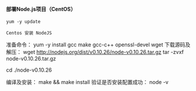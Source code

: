 #### 部署Node.js项目（CentOS）
	
	yum -y update
	
	Centos 安装 NodeJS

准备命令：
yum -y install gcc make gcc-c++ openssl-devel wget
下载源码及解压：
wget http://nodejs.org/dist/v0.10.26/node-v0.10.26.tar.gz
tar -zvxf node-v0.10.26.tar.gz

cd ./node-v0.10.26

编译及安装：
make && make install
验证是否安装配置成功：
node -v
